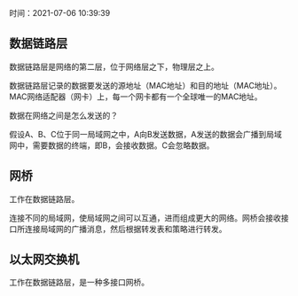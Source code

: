 时间：2021-07-06 10:39:39

## 数据链路层

数据链路层是网络的第二层，位于网络层之下，物理层之上。

数据链路层记录的数据要发送的源地址（MAC地址）和目的地址（MAC地址）。MAC网络适配器（网卡）上，每一个网卡都有一个全球唯一的MAC地址。

数据在网络之间是怎么发送的？

假设A、B、C位于同一局域网之中，A向B发送数据，A发送的数据会广播到局域网中，需要数据的终端，即B，会接收数据。C会忽略数据。

## 网桥

工作在数据链路层。

连接不同的局域网，使局域网之间可以互通，进而组成更大的网络。网桥会接收接口所连接局域网的广播消息，然后根据转发表和策略进行转发。

## 以太网交换机

工作在数据链路层，是一种多接口网桥。